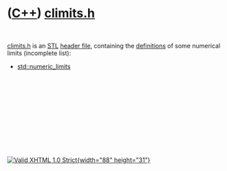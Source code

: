 



 

 

 

 

 

([C++](Cpp.htm)) [climits.h](CppClimitsH.htm)
=============================================

 

[climits.h](CppClimitsH.htm) is an [STL](CppStl.htm) [header
file](CppHeaderFile.htm), containing the
[definitions](CppDefinition.htm) of some numerical limits (incomplete
list):

-   [std::numeric\_limits](CppNumeric_limits.htm)

 

 

 

 

 





 

[![Valid XHTML 1.0 Strict](valid-xhtml10.png){width="88"
height="31"}](http://validator.w3.org/check?uri=referer)
